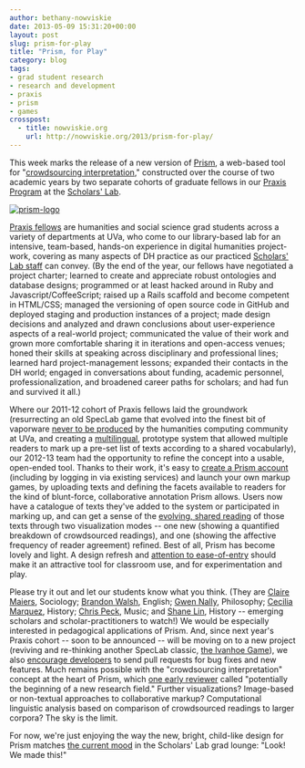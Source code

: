 ```yaml
---
author: bethany-nowviskie
date: 2013-05-09 15:31:20+00:00
layout: post
slug: prism-for-play
title: "Prism, for Play"
category: blog
tags:
- grad student research
- research and development
- praxis
- prism
- games
crosspost:
  - title: nowviskie.org
    url: http://nowviskie.org/2013/prism-for-play/
---
```


This week marks the release of a new version of [Prism](http://prism.scholarslab.org/), a web-based tool for "[crowdsourcing interpretation](https://scholarslab.org/digital-humanities/crowdsourcing-interpretation/)," constructed over the course of two academic years by two separate cohorts of graduate fellows in our [Praxis Program](http://praxis-network.org/praxis-program.html) at the [Scholars' Lab](http://scholarslab.org).

[![prism-logo](http://nowviskie.org/wp-content/uploads/2013/05/LOGO-6747d62e676eadfc92873f25fb82d6af.png)](http://nowviskie.org/wp-content/uploads/2013/05/LOGO-6747d62e676eadfc92873f25fb82d6af.png)

[Praxis fellows](https://praxis.scholarslab.org/people.html) are humanities and social science grad students across a variety of departments at UVa, who come to our library-based lab for an intensive, team-based, hands-on experience in digital humanities project-work, covering as many aspects of DH practice as our practiced [Scholars' Lab staff](https://www.scholarslab.org/people/) can convey. <!-- more --> (By the end of the year, our fellows have negotiated a project charter; learned to create and appreciate robust ontologies and database designs; programmed or at least hacked around in Ruby and Javascript/CoffeeScript; raised up a Rails scaffold and become competent in HTML/CSS; managed the versioning of open source code in GitHub and deployed staging and production instances of a project; made design decisions and analyzed and drawn conclusions about user-experience aspects of a real-world project; communicated the value of their work and grown more comfortable sharing it in iterations and open-access venues; honed their skills at speaking across disciplinary and professional lines; learned hard project-management lessons; expanded their contacts in the DH world; engaged in conversations about funding, academic personnel, professionalization, and broadened career paths for scholars; and had fun and survived it all.)

Where our 2011-12 cohort of Praxis fellows laid the groundwork (resurrecting an old SpecLab game that evolved into the finest bit of vaporware [never to be produced](http://www.digitalhumanities.org/companion/view?docId=blackwell/9781405103213/9781405103213.xml&chunk.id=ss1-3-4&toc.depth=1&toc.id=ss1-3-4&brand=default) by the humanities computing community at UVa, and creating a [multilingual](https://scholarslab.org/grad-student-research/teaching-prism-how-to-speak-spanish-and-french/), prototype system that allowed multiple readers to mark up a pre-set list of texts according to a shared vocabularly), our 2012-13 team had the opportunity to refine the concept into a usable, open-ended tool. Thanks to their work, it's easy to [create a Prism account](http://prism.scholarslab.org/users/sign_in) (including by logging in via existing services) and launch your own markup games, by uploading texts and defining the facets available to readers for the kind of blunt-force, collaborative annotation Prism allows.  Users now have a catalogue of texts they've added to the system or participated in marking up, and can get a sense of the [evolving, shared reading](http://prism.scholarslab.org/prisms) of those texts through two visualization modes -- one new (showing a quantified breakdown of crowdsourced readings), and one (showing the affective frequency of reader agreement) refined. Best of all, Prism has become lovely and light.  A design refresh and [attention to ease-of-entry](http://prism.scholarslab.org/pages/demo) should make it an attractive tool for classroom use, and for experimentation and play.

Please try it out and let our students know what you think. (They are [Claire Maiers](http://cdm6zf.github.io/), Sociology; [Brandon Walsh](http://bmw9t.github.io/), English; [Gwen Nally](http://egnally.github.io/), Philosophy; [Cecilia Marquez](http://www.ceciliamarquez.org/), History; [Chris Peck](http://artsandsciences.virginia.edu/music/people/graduatestudents/#a25), Music; and [Shane Lin](http://ssl2ab.github.io/), History -- emerging scholars and scholar-practitioners to watch!)  We would be especially interested in pedagogical applications of Prism.  And, since next year's Praxis cohort -- soon to be announced -- will be moving on to a new project (reviving and re-thinking another SpecLab classic, [the Ivanhoe Game](http://nowviskie.org/2009/sketching-ivanhoe/)), we also [encourage developers](https://github.com/scholarslab/prism) to send pull requests for bug fixes and new features.  Much remains possible with the "crowdsourcing interpretation" concept at the heart of Prism, which [one early reviewer](http://www.michelepasin.org/blog/2012/06/01/crowdsourcing-interpretation-with-prism-a-new-software-from-the-scholars-lab/) called "potentially the beginning of a new research field."  Further visualizations?  Image-based or non-textual approaches to collaborative markup?  Computational linguistic analysis based on comparison of crowdsourced readings to larger corpora?  The sky is the limit.  

For now, we're just enjoying the way the new, bright, child-like design for Prism matches [the current mood](https://www.scholarslab.org/grad-student-research/one-day-of-praxis/) in the Scholars' Lab grad lounge: "Look! We made this!"
